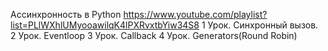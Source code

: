 Ассинхронность в Python
https://www.youtube.com/playlist?list=PLlWXhlUMyooawilqK4lPXRvxtbYiw34S8
1 Урок. Синхронный вызов.
2 Урок. Eventloop
3 Урок. Callback
4 Урок. Generators(Round Robin)
